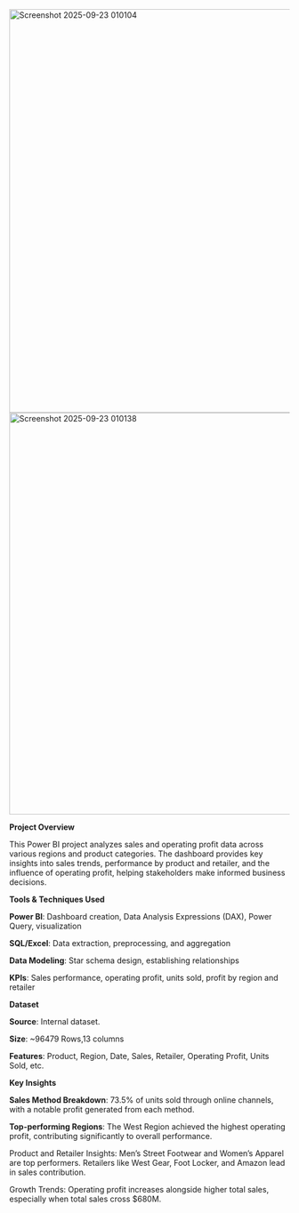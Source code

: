 <img width="1291" height="726" alt="Screenshot 2025-09-23 010104" src="https://github.com/user-attachments/assets/57e9282e-42e3-4f74-9dac-8ed1221f8b1a" />
<img width="1293" height="723" alt="Screenshot 2025-09-23 010138" src="https://github.com/user-attachments/assets/e73f8a38-8259-434b-8ab4-670e071752ad" />


**Project Overview**

This Power BI project analyzes sales and operating profit data across various regions and product categories. The dashboard provides key insights into sales trends, performance by product and retailer, and the influence of operating profit, helping stakeholders make informed business decisions.

**Tools & Techniques Used**

**Power BI**: Dashboard creation, Data Analysis Expressions (DAX), Power Query, visualization

**SQL/Excel**: Data extraction, preprocessing, and aggregation

**Data Modeling**: Star schema design, establishing relationships

**KPIs**: Sales performance, operating profit, units sold, profit by region and retailer

**Dataset**

**Source**: Internal dataset.

**Size**: ~96479 Rows,13 columns

**Features**: Product, Region, Date, Sales, Retailer, Operating Profit, Units Sold, etc.

**Key Insights**

**Sales Method Breakdown**: 73.5% of units sold through online channels, with a notable profit generated from each method.

**Top-performing Regions**: The West Region achieved the highest operating profit, contributing significantly to overall performance.

Product and Retailer Insights: Men’s Street Footwear and Women’s Apparel are top performers. Retailers like West Gear, Foot Locker, and Amazon lead in sales contribution.

Growth Trends: Operating profit increases alongside higher total sales, especially when total sales cross $680M.
